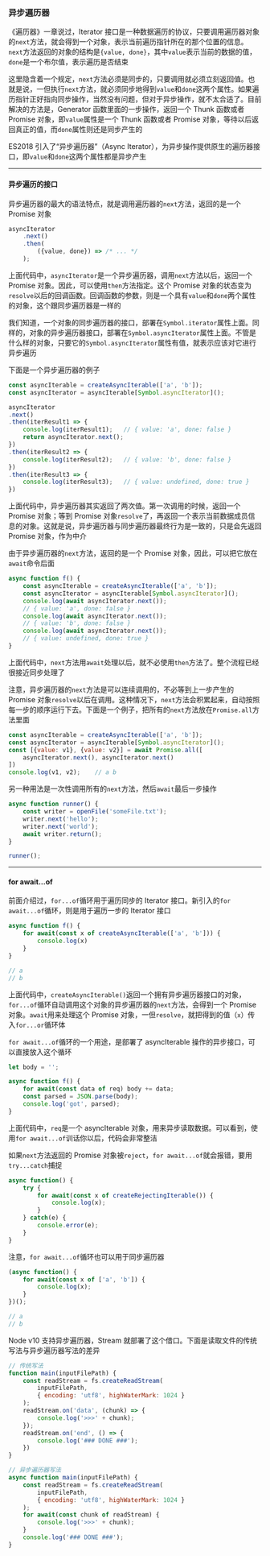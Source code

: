 ### 异步遍历器

《遍历器》一章说过，Iterator 接口是一种数据遍历的协议，只要调用遍历器对象的`next`方法，就会得到一个对象，表示当前遍历指针所在的那个位置的信息。`next`方法返回的对象的结构是`{value, done}`，其中`value`表示当前的数据的值，`done`是一个布尔值，表示遍历是否结束

这里隐含着一个规定，`next`方法必须是同步的，只要调用就必须立刻返回值。也就是说，一但执行`next`方法，就必须同步地得到`value`和`done`这两个属性。如果遍历指针正好指向同步操作，当然没有问题，但对于异步操作，就不太合适了。目前解决的方法是，Generator 函数里面的一步操作，返回一个 Thunk 函数或者 Promise 对象，即`value`属性是一个 Thunk 函数或者 Promise 对象，等待以后返回真正的值，而`done`属性则还是同步产生的

ES2018 引入了“异步遍历器”（Async Iterator），为异步操作提供原生的遍历器接口，即`value`和`done`这两个属性都是异步产生

---

#### 异步遍历的接口

异步遍历器的最大的语法特点，就是调用遍历器的`next`方法，返回的是一个 Promise 对象

``` javascript
asyncIterator
	.next()
	.then(
		({value, done}) => /* ... */
	);
```

上面代码中，`asyncIterator`是一个异步遍历器，调用`next`方法以后，返回一个 Promise 对象。因此，可以使用`then`方法指定。这个 Promise 对象的状态变为`resolve`以后的回调函数。回调函数的参数，则是一个具有`value`和`done`两个属性的对象，这个跟同步遍历器是一样的

我们知道，一个对象的同步遍历器的接口，部署在`Symbol.iterator`属性上面。同样的，对象的异步遍历器接口，部署在`Symbol.asyncIterator`属性上面。不管是什么样的对象，只要它的`Symbol.asyncIterator`属性有值，就表示应该对它进行异步遍历

下面是一个异步遍历器的例子

``` javascript
const asyncIterable = createAsyncIterable(['a', 'b']);
const asyncIterator = asyncIterable[Symbol.asyncIterator]();

asyncIterator
.next()
.then(iterResult1 => {
    console.log(iterResult1);	// { value: 'a', done: false }
    return asyncIterator.next();
})
.then(iterResult2 => {
    console.log(iterResult2);	// { value: 'b', done: false }
})
.then(iterResult3 => {
	console.log(iterResult3);	// { value: undefined, done: true }    
})
```

上面代码中，异步遍历器其实返回了两次值。第一次调用的时候，返回一个 Promise 对象；等到 Promise 对象`resolve`了，再返回一个表示当前数据成员信息的对象。这就是说，异步遍历器与同步遍历器最终行为是一致的，只是会先返回 Promise 对象，作为中介

由于异步遍历器的`next`方法，返回的是一个 Promise 对象，因此，可以把它放在`await`命令后面

``` javascript
async function f() {
    const asyncIterable = createAsyncIterable(['a', 'b']);
    const asyncIterator = asyncIterable[Symbol.asyncIterator]();
    console.log(await asyncIterator.next());
    // { value: 'a', done: false }
    console.log(await asyncIterator.next());
    // { value: 'b', done: false }
    console.log(await asyncIterator.next());
    // { value: undefined, done: true }
}
```

上面代码中，`next`方法用`await`处理以后，就不必使用`then`方法了。整个流程已经很接近同步处理了

注意，异步遍历器的`next`方法是可以连续调用的，不必等到上一步产生的 Promise 对象`resolve`以后在调用。这种情况下，`next`方法会积累起来，自动按照每一步的顺序运行下去。下面是一个例子，把所有的`next`方法放在`Promise.all`方法里面

``` javascript
const asyncIterable = createAsyncIterable(['a', 'b']);
const asyncIterator = asyncIterable[Symbol.asyncIterator]();
const [{value: v1}, {value: v2}] = await Promise.all([
    asyncIterator.next(), asyncIterator.next()
])
console.log(v1, v2);	// a b
```

另一种用法是一次性调用所有的`next`方法，然后`await`最后一步操作

``` javascript
async function runner() {
    const writer = openFile('someFile.txt');
    writer.next('hello');
    writer.next('world');
    await writer.return();
}

runner();
```

---

#### for await...of

前面介绍过，`for...of`循环用于遍历同步的 Iterator 接口。新引入的`for await...of`循环，则是用于遍历一步的 Iterator 接口

``` javascript
async function f() {
    for await(const x of createAsyncIterable(['a', 'b'])) {
        console.log(x)
    }
}

// a
// b
```

上面代码中，`createAsyncIterable()`返回一个拥有异步遍历器接口的对象，`for...of`循环自动调用这个对象的异步遍历器的`next`方法，会得到一个 Promise 对象。`await`用来处理这个 Promise 对象，一但`resolve`，就把得到的值（`x`）传入`for...or`循环体

`for await...of`循环的一个用途，是部署了 asyncIterable 操作的异步接口，可以直接放入这个循环

```  javascript
let body = '';

async function f() {
    for await(const data of req) body += data;
    const parsed = JSON.parse(body);
    console.log('got', parsed);
}
```

上面代码中，`req`是一个 asyncIterable 对象，用来异步读取数据。可以看到，使用`for await...of`训话你以后，代码会非常整洁

如果`next`方法返回的 Promise 对象被`reject`，`for await...of`就会报错，要用`try...catch`捕捉

``` javascript
async function() {
    try {
        for await(const x of createRejectingIterable()) {
            console.log(x);
        }
    } catch(e) {
        console.error(e);
    }
}
```

注意，`for await...of`循环也可以用于同步遍历器

``` javascript
(async function() {
    for await(const x of ['a', 'b']) {
        console.log(x);
    }
})();

// a
// b
```

Node v10 支持异步遍历器，Stream 就部署了这个借口。下面是读取文件的传统写法与异步遍历器写法的差异

``` javascript
// 传统写法
function main(inputFilePath) {
	const readStream = fs.createReadStream(
    	inputFilePath,
        { encoding: 'utf8', highWaterMark: 1024 }
    );
    readStream.on('data', (chunk) => {
        console.log('>>>' + chunk);
    });
    readStream.on('end', () => {
		console.log('### DONE ###');
    })
}

// 异步遍历器写法
async function main(inputFilePath) {
    const readStream = fs.createReadStream(
    	inputFilePath,
        { encoding: 'utf8', highWaterMark: 1024 }
    );
    for await(const chunk of readStream) {
        console.log('>>>' + chunk);
    }
    console.log('### DONE ###');
}
```

